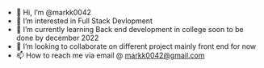 - 👋 Hi, I’m @markk0042
- 👀 I’m interested in Full Stack Devlopment
- 🌱 I’m currently learning Back end development in college soon to be done by december 2022
- 💞️ I’m looking to collaborate on different project mainly front end for now
- 📫 How to reach me via email @ markk0042@gmail.com

<!---
markk0042/markk0042 is a ✨ special ✨ repository because its `README.md` (this file) appears on your GitHub profile.
You can click the Preview link to take a look at your changes.
--->
